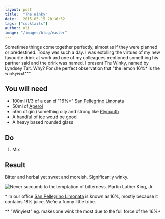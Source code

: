 ```yaml
---
layout: post
title:  "The Winky"
date:   2015-05-15 20:36:52
tags: ["cocktails"]
author: oli
image: "/images/blog/easter"
---
```


Sometimes things come together perfectly, almost as if they were planned or predestined.  Today was such a day.  I was extolling the virtues of my new favourite drink at work and one of my colleagues mentioned something his partner said and the drink was named.  I present The Winky, named by Lyndsey Tait.  Why? For she perfect observation that "the lemon 16%* is the winkyiest**"


## You will need

* 100ml (1/3 of a can of "16%*" [San Pellegrino Limonata](http://amzn.to/1QPTF3z)
* 50ml of [Aperol](http://amzn.to/1IG1bLI)
* 50m of gin (something oily and strong like [Plymouth](http://amzn.to/1QPUs4I)
* A handful of ice would be good
* A heavy based rounded glass


## Do

1. Mix


## Result

Bitter and herbal yet sweet and moreish.  Significantly winky.

![Never succumb to the temptation of bitterness. Martin Luther King, Jr.](/images/blog/winky.jpg)


\* In our office [San Pellegrino Limonata](http://amzn.to/1QPTF3z) is known as 16%, mostly because it contains 18% juice.  We're a funny little tribe.

\*\* "Winyiest" eg. makes one wink the most due to the full force of the 16%* 


